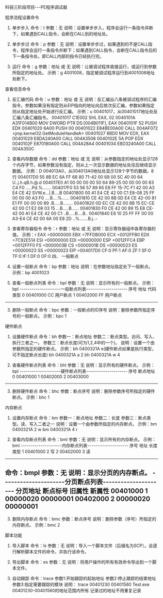 科锐三阶段项目---PE程序调试器

程序流程设置命令
1.	单步步入
命令：t
参数：无
说明：设置单步步入，程序会运行一条指令并断下，如果遇到CALL指令，会断在CALL到的地址处。

2.	单步步过
命令：p
参数：无
说明：设置单步步过，如果遇到的不是CALL指令，程序会运行一条指令并断下；如果遇到CALL指令，会断在CALL指令后的下一条指令处，即CALL内部的指令已经执行完。

3.	运行
命令：g
参数：地址 或 无
说明：让被调试程序直接运行，或运行到参数所指定的地址处。
示例：g 4001008，指定被调试程序运行到4001008地址处断下。

查看信息命令
1.	反汇编代码
命令：u
参数：地址 或 无
说明：反汇编出八条被调试程序的汇编指令，参数如果没有指定则从EIP指向的地址向后依次反汇编，参数如果指定则从指定地址处开始进行反汇编。
示例：u 00401017，从00401017地址处反汇编八条汇编指令。
00401017 C1E002               SHL EAX, 02
0040101A A31F014B00           MOV DWORD PTR DS:[004B011F], EAX
0040101F 52                   PUSH EDX
00401020 6A00                 PUSH 00
00401022 E84BE00A00           CALL 004AF072 <jmp.kernel32.GetModuleHandleA>
00401027 8BD0                 MOV EDX, EAX
00401029 E8DA240A00           CALL 004A3508
0040102E 5A                   POP EDX
0040102F E870180A00           CALL 004A28A4
00401034 E8D3240A00           CALL 004A350C
2.	查看内存数据
命令：dd
参数：地址 或 无
说明：从参数指定的地址处显示128个内存字节，如果参数没有指定，则从上一次显示数据的地址处往后继续显示数据。
示例：D 004013A0，从004013A0地址处显示128个字节的数据。8行
004017D0  55 8B EC 6A FF 68 80 71-42 00 68 00 5C 40 00 64   U..j.h.qB.h.\@.d
004017E0  A1 00 00 00 00 50 64 89-25 00 00 00 00 83 C4 F0   .....Pd.%.......
004017F0  53 56 57 89 65 E8 FF 15-7C F1 42 00 A3 E4 CE 42   SVW.e...|.B....B
00401800  00 A1 E4 CE 42 00 C1 E8-08 25 FF 00 00 00 A3 F0   ....B....%......
00401810  CE 42 00 8B 0D E4 CE 42-00 81 E1 FF 00 00 00 89   .B.....B........
00401820  0D EC CE 42 00 8B 15 EC-CE 42 00 C1 E2 08 03 15   ...B.....B......
00401830  F0 CE 42 00 89 15 E8 CE-42 00 A1 E4 CE 42 00 C1   ..B.....B....B..
00401840  E8 10 25 FF FF 00 00 A3-E4 CE 42 00 6A 00 E8 2D   ..%.......B.j..-
3.	查看寄存器指令
命令：r
参数：地址 或 无
说明：显示寄存器组中各寄存器的值。
示例：r
EAX =00000000  EBX =7FFDB000  ECX =0012FFB0  EDX =7C92E514  ESI =00000000
EDI =00000000  ESP =0012FFC4  EBP =0012FFF0  FS  =0000003B
CS  =0000001B  DS  =00000023  ES  =00000023  SS  =00000023  EIP =004017D0
CF:0 PF:1 AF:0 ZF:1 SF:0 TF:0 IF:1 DF:0 OF:0
四、	一般断点
1.	设置一般断点
命令：bp
参数：地址
说明：在参数地址指定处下一般断点。
示例：bp 4001023

2.	查看一般断点列表
命令：bpl
参数：无
说明：显示所有的一般断点。
示例：bpl
---------------------一般断点列表---------------------
序号  地址       代码    类型
0     00401000   CC      用户断点
1     00402000   FF      用户断点
------------------------------------------------------
3.	删除一般断点
命令：bpc
参数：一般断点的ID序号
说明：删除参数所指定序号的一般断点。
示例：bpc 1

硬件断点
1.	设置硬件断点
命令：bh
参数一：断点地址
参数二：断点类型。访问、写入、执行三者之一。
参数三：断点长度(可为1,2,4中的一个)。
说明：设置一个由参数所指定的硬件断点。
示例：bh 0400321A e(硬件断点如果是执行类型，可不指定断点长度)
      bh 0400321A a 2
      bh 0400321A w 4

2.	查看硬件断点列表
命令：bhl
参数：无
说明：显示所有的硬件断点。
示例：bpl
---------------------硬件断点列表---------------------
序号       断点地址
0          00401000
1          00402000
2          00403000
------------------------------------------------------
3.	删除硬件断点
命令：bhc
参数：断点序号
说明：删除参数序号所指定的硬件断点。
示例：bhc 1

内存断点
1.	设置内存断点
命令：bm
参数一：断点地址
参数二：长度
参数三：断点类型。读、写入二者之一
说明：设置一个由参数所指定的内存断点。
示例：bm 0400321A  2 w
      bm 0400321A  4 r

2.	查看内存断点列表
命令：bml
参数：无
说明：显示所有的内存断点。
示例：bml
---------------------内存断点列表---------------------
序号  地址       长度   类型
1     00401000   2      写
2     00402000   3      读
------------------------------------------------------
命令：bmpl
参数：无
说明：显示分页的内存断点。
---------------------分页断点列表---------------------
分页地址   断点标号   旧属性     新属性
00401000   1          00000020   00000001
00402000   2          00000020   00000001
------------------------------------------------------
3.	删除内存断点
命令：bmc
参数：断点序号
说明：删除参数（序号）所指定的内存断点。
示例：bmc 2

脚本功能
1.	导入脚本
命令：ls
参数：无
说明：导入一个脚本文件（后缀名为SCP）。会逐行解析脚本文件的命令，并执行该命令。

2.	导出脚本
命令：es
参数：无
说明：将用户操作的所有有效命令导出到一个脚本文件。
3.	自动跟踪
命令：trace
参数1:开始跟踪的起始地址
参数2:停止跟踪的结束地址
参数3:指定需要跟踪的模块
说明：
trace 00401230 00401560 Test.exe
00401230-00401560的地址范围内所有
记录过的地址不用重复记录

